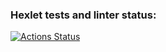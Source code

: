 ### Hexlet tests and linter status:
[![Actions Status](https://github.com/llravell/php-project-lvl2/workflows/hexlet-check/badge.svg)](https://github.com/llravell/php-project-lvl2/actions)